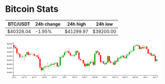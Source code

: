 # Bitcoin Stats

BTC/USDT|24h change|24h high|24h low|
|---|---|---|---|
|$40328.04|-1.95%|$41299.97|$39200.00|

<img src="./chart.svg">
